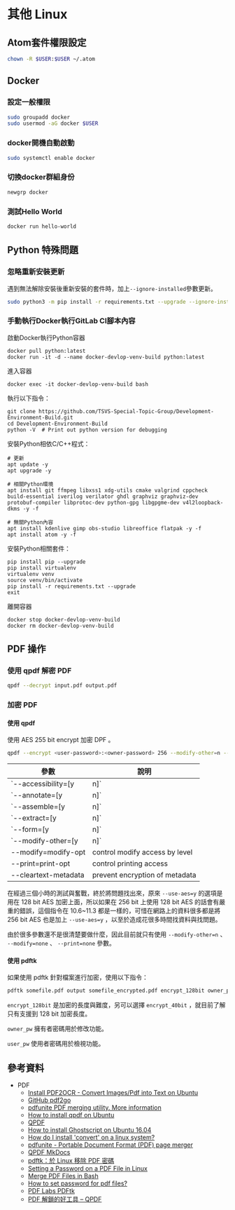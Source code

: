 # 其他 Linux

## Atom套件權限設定

```bash
chown -R $USER:$USER ~/.atom
```

## Docker

### 設定一般權限

```bash
sudo groupadd docker
sudo usermod -aG docker $USER
```

### docker開機自動啟動

```bash
sudo systemctl enable docker
```

### 切換docker群組身份

```bash
newgrp docker
```

### 測試Hello World

```bash
docker run hello-world
```

## Python 特殊問題

### 忽略重新安裝更新

遇到無法解除安裝後重新安裝的套件時，加上`--ignore-installed`參數更新。

```bash
sudo python3 -m pip install -r requirements.txt --upgrade --ignore-installed
```

### 手動執行Docker執行GitLab CI腳本內容

啟動Docker執行Python容器

```shell
docker pull python:latest
docker run -it -d --name docker-devlop-venv-build python:latest
```

進入容器

```shell
docker exec -it docker-devlop-venv-build bash
```

執行以下指令：

```shell
git clone https://github.com/TSVS-Special-Topic-Group/Development-Environment-Build.git
cd Development-Environment-Build
python -V  # Print out python version for debugging
```

安裝Python相依C/C++程式：

```shell
# 更新
apt update -y
apt upgrade -y

# 相關Python環境
apt install git ffmpeg libxss1 xdg-utils cmake valgrind cppcheck build-essential iverilog verilator ghdl graphviz graphviz-dev protobuf-compiler libprotoc-dev python-gpg libgpgme-dev v4l2loopback-dkms -y -f

# 無關Python內容
apt install kdenlive gimp obs-studio libreoffice flatpak -y -f
apt install atom -y -f
```

安裝Python相關套件：

```shell
pip install pip --upgrade
pip install virtualenv
virtualenv venv
source venv/bin/activate
pip install -r requirements.txt --upgrade
exit
```

離開容器

```shell
docker stop docker-devlop-venv-build
docker rm docker-devlop-venv-build
```

## PDF 操作

### 使用 qpdf 解密 PDF

```bash
qpdf --decrypt input.pdf output.pdf
```

### 加密 PDF

#### 使用 qpdf

使用 AES 255 bit encrypt 加密 DPF 。

```bash
qpdf --encrypt <user-password>:<owner-password> 256 --modify-other=n --modify=none --print=none -- somefile.pdf somefile_encrypted.pdf
```

| 參數                    | 說明                                     |
| ----------------------- | ---------------------------------------- |
| `--accessibility=[y|n]` | restrict accessibility (usually ignored) |
| `--annotate=[y|n]`      | restrict commenting/filling form fields  |
| `--assemble=[y|n]`      | restrict document assembly               |
| `--extract=[y|n]`       | restrict text/graphic extraction         |
| `--form=[y|n]`          | restrict filling form fields             |
| `--modify-other=[y|n]`  | restrict other modifications             |
| --modify=modify-opt     | control modify access by level           |
| --print=print-opt       | control printing access                  |
| --cleartext-metadata    | prevent encryption of metadata           |

在經過三個小時的測試與奮戰，終於將問題找出來，原來 `--use-aes=y` 的選項是用在 128 bit AES 加密上面，所以如果在 256 bit 上使用 128 bit AES 的話會有嚴重的錯誤，這個指令在 10.6~11.3 都是一樣的，可惜在網路上的資料很多都是將 256 bit AES 也是加上 `--use-aes=y` ，以至於造成花很多時間找資料與找問題。

由於很多參數還不是很清楚要做什麼，因此目前就只有使用 `--modify-other=n` 、 `--modify=none` 、 `--print=none` 參數。

#### 使用 pdftk

如果使用 pdftk 針對檔案進行加密，使用以下指令：

```bash
pdftk somefile.pdf output somefile_encrypted.pdf encrypt_128bit owner_pw owner_password user_pw user_password
```

`encrypt_128bit` 是加密的長度與難度，另可以選擇 `encrypt_40bit` ，就目前了解只有支援到 128 bit 加密長度。

`owner_pw` 擁有者密碼用於修改功能。

`user_pw` 使用者密碼用於檢視功能。

## 參考資料

- PDF
    - [Install PDF2OCR - Convert Images/Pdf into Text on Ubuntu](https://snapcraft.io/install/pdf2go/ubuntu)
    - [GitHub pdf2go](https://github.com/jamalmazrui/pdf2ocr)
    - [pdfunite PDF merging utility. More information](https://command-not-found.com/pdfunite)
    - [How to install qpdf on Ubuntu](https://howtoinstall.co/package/qpdf)
    - [QPDF](https://qpdf.sourceforge.io/)
    - [How to install Ghostscript on Ubuntu 16.04](https://www.linuxhelp.com/how-to-install-ghostscript-on-ubuntu-16-04)
    - [How do I install 'convert' on a linux system?](https://serverfault.com/questions/194795/how-do-i-install-convert-on-a-linux-system)
    - [pdfunite - Portable Document Format (PDF) page merger](https://manpages.ubuntu.com/manpages/trusty/man1/pdfunite.1.html)
    - [QPDF MkDocs](https://qpdf.readthedocs.io/)
    - [pdftk：於 Linux 移除 PDF 密碼](https://blog.longwin.com.tw/2023/05/pdftk-linux-remove-pdf-password-2023/)
    - [Setting a Password on a PDF File in Linux](https://www.baeldung.com/linux/file-pdf-set-password)
    - [Merge PDF Files in Bash](https://www.baeldung.com/linux/merge-pdf-files#qpdf)
    - [How to set password for pdf files?](https://unix.stackexchange.com/questions/187404/how-to-set-password-for-pdf-files)
    - [PDF Labs PDFtk](https://www.pdflabs.com/tools/pdftk-the-pdf-toolkit/)
    - [PDF 解鎖的好工具 – QPDF](https://www.mxp.tw/69/)
